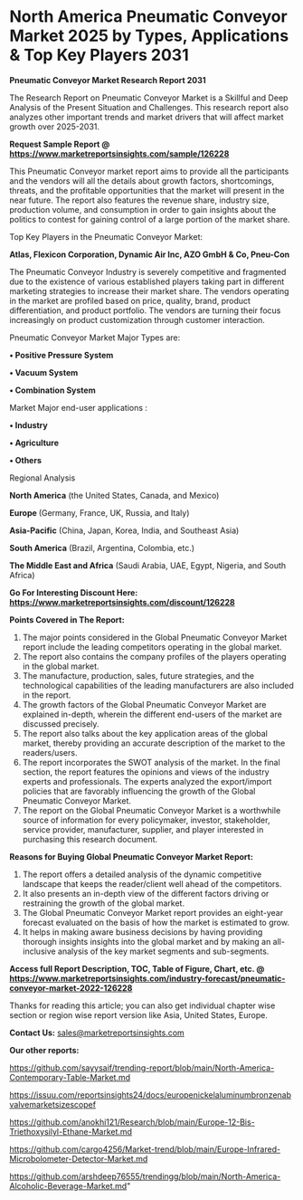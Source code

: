 # North America Pneumatic Conveyor Market 2025 by Types, Applications & Top Key Players 2031

<strong>Pneumatic Conveyor Market Research Report 2031</strong>

The Research Report on Pneumatic Conveyor Market is a Skillful and Deep Analysis of the Present Situation and Challenges. This research report also analyzes other important trends and market drivers that will affect market growth over 2025-2031.

<strong>Request Sample Report @ <a href=https://www.marketreportsinsights.com/sample/126228>https://www.marketreportsinsights.com/sample/126228</a></strong>

This Pneumatic Conveyor market report aims to provide all the participants and the vendors will all the details about growth factors, shortcomings, threats, and the profitable opportunities that the market will present in the near future. The report also features the revenue share, industry size, production volume, and consumption in order to gain insights about the politics to contest for gaining control of a large portion of the market share.

Top Key Players in the Pneumatic Conveyor Market:

<strong>Atlas, Flexicon Corporation, Dynamic Air Inc, AZO GmbH & Co, Pneu-Con</strong>

The Pneumatic Conveyor Industry is severely competitive and fragmented due to the existence of various established players taking part in different marketing strategies to increase their market share. The vendors operating in the market are profiled based on price, quality, brand, product differentiation, and product portfolio. The vendors are turning their focus increasingly on product customization through customer interaction.

Pneumatic Conveyor Market Major Types are:

<strong>• Positive Pressure System

• Vacuum System

• Combination System</strong>

Market Major end-user applications :

<strong>• Industry

• Agriculture

• Others</strong>

Regional Analysis

</u><strong><b>North America</b></strong> (the United States, Canada, and Mexico)

<strong><b>Europe </b></strong>(Germany, France, UK, Russia, and Italy)

<strong><b>Asia-Pacific</b></strong> (China, Japan, Korea, India, and Southeast Asia)

<strong><b>South America</b></strong> (Brazil, Argentina, Colombia, etc.)

<strong><b>The Middle East and Africa</b></strong> (Saudi Arabia, UAE, Egypt, Nigeria, and South Africa)

<strong>Go For Interesting Discount Here: <a href=https://www.marketreportsinsights.com/discount/126228>https://www.marketreportsinsights.com/discount/126228</a></strong>

<strong>Points Covered in The Report:</strong>
<ol>
  <li>The major points considered in the Global Pneumatic Conveyor Market report include the leading competitors operating in the global market.</li>
  <li>The report also contains the company profiles of the players operating in the global market.</li>
  <li>The manufacture, production, sales, future strategies, and the technological capabilities of the leading manufacturers are also included in the report.</li>
  <li>The growth factors of the Global Pneumatic Conveyor Market are explained in-depth, wherein the different end-users of the market are discussed precisely.</li>
  <li>The report also talks about the key application areas of the global market, thereby providing an accurate description of the market to the readers/users.</li>
  <li>The report incorporates the SWOT analysis of the market. In the final section, the report features the opinions and views of the industry experts and professionals. The experts analyzed the export/import policies that are favorably influencing the growth of the Global Pneumatic Conveyor Market.</li>
  <li>The report on the Global Pneumatic Conveyor Market is a worthwhile source of information for every policymaker, investor, stakeholder, service provider, manufacturer, supplier, and player interested in purchasing this research document.</li>
</ol>
<strong>Reasons for Buying Global Pneumatic Conveyor Market Report:</strong>

<ol>
  <li>The report offers a detailed analysis of the dynamic competitive landscape that keeps the reader/client well ahead of the competitors.</li>
  <li>It also presents an in-depth view of the different factors driving or restraining the growth of the global market.</li>
  <li>The Global Pneumatic Conveyor Market report provides an eight-year forecast evaluated on the basis of how the market is estimated to grow.</li>
  <li>It helps in making aware business decisions by having providing thorough insights insights into the global market and by making an all-inclusive analysis of the key market segments and sub-segments.</li>
</ol>
<strong>Access full Report Description, TOC, Table of Figure, Chart, etc. @ <a href=https://www.marketreportsinsights.com/industry-forecast/pneumatic-conveyor-market-2022-126228>https://www.marketreportsinsights.com/industry-forecast/pneumatic-conveyor-market-2022-126228</a></strong>


Thanks for reading this article; you can also get individual chapter wise section or region wise report version like Asia, United States, Europe.

<strong>Contact Us:</strong>
sales@marketreportsinsights.com

<strong>Our other reports:</strong>

<a href=https://github.com/sayysaif/trending-report/blob/main/North-America-Contemporary-Table-Market.md>https://github.com/sayysaif/trending-report/blob/main/North-America-Contemporary-Table-Market.md</a>

<a href=https://issuu.com/reportsinsights24/docs/europenickelaluminumbronzenabvalvemarketsizescopef>https://issuu.com/reportsinsights24/docs/europenickelaluminumbronzenabvalvemarketsizescopef</a>

<a href=https://github.com/anokhi121/Research/blob/main/Europe-12-Bis-Triethoxysilyl-Ethane-Market.md>https://github.com/anokhi121/Research/blob/main/Europe-12-Bis-Triethoxysilyl-Ethane-Market.md</a>

<a href=https://github.com/cargo4256/Market-trend/blob/main/Europe-Infrared-Microbolometer-Detector-Market.md>https://github.com/cargo4256/Market-trend/blob/main/Europe-Infrared-Microbolometer-Detector-Market.md</a>

<a href=https://github.com/arshdeep76555/trendingg/blob/main/North-America-Alcoholic-Beverage-Market.md>https://github.com/arshdeep76555/trendingg/blob/main/North-America-Alcoholic-Beverage-Market.md</a>"
